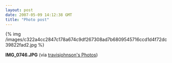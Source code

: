 ```yaml
---
layout: post
date: 2007-05-09 14:12:38 GMT
title: "Photo post"
---
```

{% img /images/c322a4cc2847c178a674c9df267308ad7b6809545716ccd1d4f72dc39822fad2.jpg %}

<b>IMG_0746.JPG</b> (via <a href="http://www.flickr.com/photos/travisjohnson/491219948/">travisjohnson's Photos</a>)